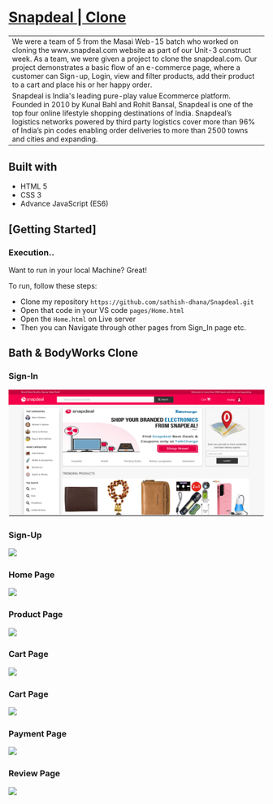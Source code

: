 # [Snapdeal | Clone](https://www.snapdeal.com/)
<table>
<tr>
<td>
We were a team of 5 from the Masai Web-15 batch who worked on cloning the www.snapdeal.com website as part of our Unit-3 construct week. As a team, we were given a project to clone the snapdeal.com. Our project demonstrates a basic flow of an e-commerce page, where a customer can Sign-up, Login, view and filter products, add their product to a cart and place his or her happy order.
  </td>
</tr>
<tr>
<td>
Snapdeal is India's leading pure-play value Ecommerce platform. Founded in 2010 by Kunal Bahl and Rohit Bansal, Snapdeal is one of the top four online lifestyle shopping destinations of India. Snapdeal’s logistics networks powered by third party logistics cover more than 96% of India’s pin codes enabling order deliveries to more than 2500 towns and cities and expanding.
  </td>
</tr>
</table>

## Built with 

- HTML 5
- CSS 3
- Advance JavaScript (ES6)

## [Getting Started]

### Execution..
Want to run in your local Machine? Great!

To run, follow these steps:

- Clone my repository `https://github.com/sathish-dhana/Snapdeal.git`
- Open that code in your VS code `pages/Home.html`
- Open the `Home.html` on Live server
- Then you can Navigate through other pages from Sign_In page etc.

## Bath & BodyWorks Clone

### Sign-In

![](https://github.com/sathish-dhana/Snapdeal/blob/master/pictures/shot-7.png)

### Sign-Up

![](https://github.com/sathish-dhana/Bath-Bodyworks/blob/465f9958423fce37e94c854aaefdfd802963ba94/pictures/shot-2.png)

### Home Page

![](https://github.com/sathish-dhana/Bath-Bodyworks/blob/465f9958423fce37e94c854aaefdfd802963ba94/pictures/shot3.png)

### Product Page

![](https://github.com/sathish-dhana/Bath-Bodyworks/blob/465f9958423fce37e94c854aaefdfd802963ba94/pictures/shot-4.png)

### Cart Page

![](https://github.com/sathish-dhana/Bath-Bodyworks/blob/8444b2f2e0918dd40f66ecad75e8806cc587fb90/pictures/Cart-Page.png)


### Cart Page

![](https://github.com/sathish-dhana/Bath-Bodyworks/blob/465f9958423fce37e94c854aaefdfd802963ba94/pictures/shot-6.png)

### Payment Page

![](https://github.com/sathish-dhana/Bath-Bodyworks/blob/0c1049848f49e2d33d752d7a80f63e0158532573/pictures/Payment.png)

### Review Page

![](https://github.com/sathish-dhana/Bath-Bodyworks/blob/465f9958423fce37e94c854aaefdfd802963ba94/pictures/shot-7.png)
